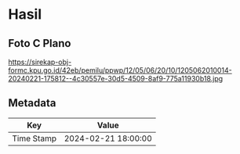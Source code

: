 # Hasil

## Foto C Plano

https://sirekap-obj-formc.kpu.go.id/42eb/pemilu/ppwp/12/05/06/20/10/1205062010014-20240221-175812--4c30557e-30d5-4509-8af9-775a11930b18.jpg


## Metadata

| Key        | Value               |
| ---------- | ------------------- |
| Time Stamp | 2024-02-21 18:00:00 |



